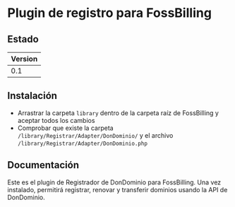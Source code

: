 # Plugin de registro para  FossBilling 

## Estado
| Version |
| :------ |
| 0.1     |


## Instalación
- Arrastrar la carpeta `library` dentro de la carpeta raíz de FossBilling y aceptar todos los cambios
- Comprobar que existe la carpeta `/library/Registrar/Adapter/DonDominio/` y el archivo `/library/Registrar/Adapter/DonDominio.php`

## Documentación

Este es el plugin de Registrador de DonDominio para FossBilling. Una vez instalado, permitirá
registrar, renovar y transferir dominios usando la API de DonDominio.
